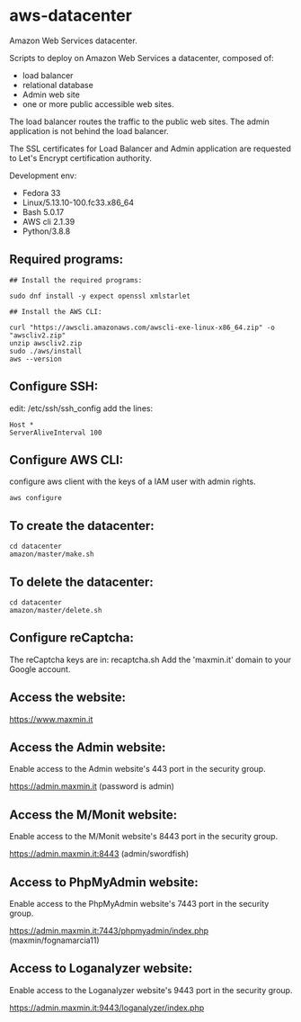 # aws-datacenter
Amazon Web Services datacenter.

Scripts to deploy on Amazon Web Services a datacenter, composed of:

- load balancer
- relational database
- Admin web site
- one or more public accessible web sites.

The load balancer routes the traffic to the public web sites.
The admin application is not behind the load balancer.

The SSL certificates for Load Balancer and Admin application are requested to Let's Encrypt
certification authority.

Development env: 

- Fedora 33
- Linux/5.13.10-100.fc33.x86_64
- Bash 5.0.17 
- AWS cli 2.1.39 
- Python/3.8.8 

## Required programs:
```
## Install the required programs: 

sudo dnf install -y expect openssl xmlstarlet

## Install the AWS CLI:

curl "https://awscli.amazonaws.com/awscli-exe-linux-x86_64.zip" -o "awscliv2.zip"
unzip awscliv2.zip
sudo ./aws/install
aws --version

```

## Configure SSH:

edit: /etc/ssh/ssh_config
add the lines:

```
Host *
ServerAliveInterval 100
```

## Configure AWS CLI:
configure aws client with the keys of a IAM user with admin rights.
```
aws configure
```


## To create the datacenter:
```
cd datacenter
amazon/master/make.sh
```

## To delete the datacenter:
```
cd datacenter
amazon/master/delete.sh
```

## Configure reCaptcha:

The reCaptcha keys are in: recaptcha.sh
Add the 'maxmin.it' domain to your Google account.

## Access the website:
 
https://www.maxmin.it

## Access the Admin website:

Enable access to the Admin website's 443 port in the security group.

https://admin.maxmin.it
(password is admin)

## Access the M/Monit website:

Enable access to the M/Monit website's 8443 port in the security group.

https://admin.maxmin.it:8443
(admin/swordfish)

## Access to PhpMyAdmin website:

Enable access to the PhpMyAdmin website's 7443 port in the security group.

https://admin.maxmin.it:7443/phpmyadmin/index.php
(maxmin/fognamarcia11)

## Access to Loganalyzer website:

Enable access to the Loganalyzer website's 9443 port in the security group.

https://admin.maxmin.it:9443/loganalyzer/index.php


